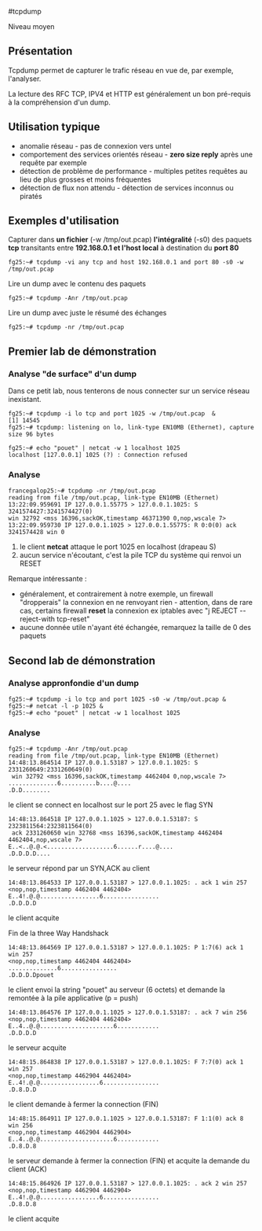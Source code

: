 #tcpdump

Niveau moyen

## Présentation
Tcpdump permet de capturer le trafic réseau en vue de, par exemple, l'analyser.

La lecture des RFC TCP, IPV4 et HTTP est généralement un bon pré-requis à la compréhension d'un dump.

## Utilisation typique
* anomalie réseau - pas de connexion vers untel
* comportement des services orientés réseau - **zero size reply** après une requête par exemple
* détection de problème de performance - multiples petites requêtes au lieu de plus grosses et moins fréquentes
* détection de flux non attendu - détection de services inconnus ou piratés 
 
## Exemples d'utilisation
Capturer dans **un fichier** (-w /tmp/out.pcap) **l'intégralité** (-s0) des paquets **tcp** transitants entre **192.168.0.1 et l'host local** à destination du **port 80**   
```
fg25:~# tcpdump -vi any tcp and host 192.168.0.1 and port 80 -s0 -w /tmp/out.pcap 
```
Lire un dump avec le contenu des paquets 
```
fg25:~# tcpdump -Anr /tmp/out.pcap 
```
Lire un dump avec juste le résumé des échanges   
```
fg25:~# tcpdump -nr /tmp/out.pcap 
```
## Premier lab de démonstration
### Analyse "de surface" d'un dump
Dans ce petit lab, nous tenterons de nous connecter sur un service réseau inexistant.
```
fg25:~# tcpdump -i lo tcp and port 1025 -w /tmp/out.pcap  &                                                                                                                          
[1] 14545
fg25:~# tcpdump: listening on lo, link-type EN10MB (Ethernet), capture size 96 bytes

fg25:~# echo "pouet" | netcat -w 1 localhost 1025
localhost [127.0.0.1] 1025 (?) : Connection refused
```
### Analyse
```
francegalop25:~# tcpdump -nr /tmp/out.pcap 
reading from file /tmp/out.pcap, link-type EN10MB (Ethernet)
13:22:09.959691 IP 127.0.0.1.55775 > 127.0.0.1.1025: S 3241574427:3241574427(0)
win 32792 <mss 16396,sackOK,timestamp 46371390 0,nop,wscale 7>
13:22:09.959730 IP 127.0.0.1.1025 > 127.0.0.1.55775: R 0:0(0) ack 3241574428 win 0
```
1. le client **netcat** attaque le port 1025 en localhost (drapeau S) 
2. aucun service n'écoutant, c'est la pile TCP du système qui renvoi un RESET

Remarque intéressante :
* généralement, et contrairement à notre exemple, un firewall "dropperais" la connexion en ne renvoyant rien - attention, dans de rare cas, certains firewall **reset** la connexion ex iptables avec "j REJECT --reject-with tcp-reset"
* aucune donnée utile n'ayant été échangée, remarquez la taille de 0 des paquets   

## Second lab de démonstration
### Analyse appronfondie d'un dump
```
fg25:~# tcpdump -i lo tcp and port 1025 -s0 -w /tmp/out.pcap &
fg25:~# netcat -l -p 1025 &
fg25:~# echo "pouet" | netcat -w 1 localhost 1025
```
### Analyse
```
fg25:~# tcpdump -Anr /tmp/out.pcap 
reading from file /tmp/out.pcap, link-type EN10MB (Ethernet)
14:48:13.864514 IP 127.0.0.1.53187 > 127.0.0.1.1025: S 2331260649:2331260649(0)
 win 32792 <mss 16396,sackOK,timestamp 4462404 0,nop,wscale 7>
..............6..........b....@....
.D.D........
```
le client se connect en localhost sur le port 25 avec le flag SYN
```
14:48:13.864518 IP 127.0.0.1.1025 > 127.0.0.1.53187: S 2323811564:2323811564(0)
 ack 2331260650 win 32768 <mss 16396,sackOK,timestamp 4462404 4462404,nop,wscale 7>
E..<..@.@.<...................6......r....@....
.D.D.D.D....
```
le serveur répond par un SYN,ACK au client
```
14:48:13.864533 IP 127.0.0.1.53187 > 127.0.0.1.1025: . ack 1 win 257 
<nop,nop,timestamp 4462404 4462404>
E..4!.@.@.................6................
.D.D.D.D
```
le client acquite 

Fin de la three Way Handshack
```
14:48:13.864569 IP 127.0.0.1.53187 > 127.0.0.1.1025: P 1:7(6) ack 1 win 257 
<nop,nop,timestamp 4462404 4462404>
..............6................
.D.D.D.Dpouet
```
le client envoi la string "pouet" au serveur (6 octets) et demande la remontée à la pile applicative (p = push) 
```
14:48:13.864576 IP 127.0.0.1.1025 > 127.0.0.1.53187: . ack 7 win 256 
<nop,nop,timestamp 4462404 4462404>
E..4..@.@.....................6............
.D.D.D.D
```
le serveur acquite 
```
14:48:15.864838 IP 127.0.0.1.53187 > 127.0.0.1.1025: F 7:7(0) ack 1 win 257 
<nop,nop,timestamp 4462904 4462404>
E..4!.@.@.................6................
.D.8.D.D
```
le client demande à fermer la connection (FIN) 
```
14:48:15.864911 IP 127.0.0.1.1025 > 127.0.0.1.53187: F 1:1(0) ack 8 win 256 
<nop,nop,timestamp 4462904 4462904>
E..4..@.@.....................6............
.D.8.D.8
```
le serveur demande à fermer la connection (FIN) et acquite la demande du client (ACK) 
```
14:48:15.864926 IP 127.0.0.1.53187 > 127.0.0.1.1025: . ack 2 win 257 
<nop,nop,timestamp 4462904 4462904>
E..4!.@.@.................6................
.D.8.D.8
```
le client acquite 
```
